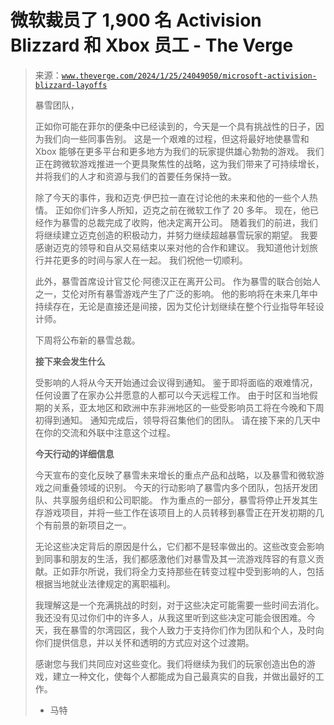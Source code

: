 <!--yml

类别：未分类

日期：2024-05-27 15:09:31

-->

# 微软裁员了 1,900 名 Activision Blizzard 和 Xbox 员工 - The Verge

> 来源：[`www.theverge.com/2024/1/25/24049050/microsoft-activision-blizzard-layoffs`](https://www.theverge.com/2024/1/25/24049050/microsoft-activision-blizzard-layoffs)
> 
> 暴雪团队，
> 
> 正如你可能在菲尔的便条中已经读到的，今天是一个具有挑战性的日子，因为我们向一些同事告别。 这是一个艰难的过程，但这将最好地使暴雪和 Xbox 能够在更多平台和更多地方为我们的玩家提供雄心勃勃的游戏。 我们正在跨微软游戏推进一个更具聚焦性的战略，这为我们带来了可持续增长，并将我们的人才和资源与我们的首要任务保持一致。
> 
> 除了今天的事件，我和迈克·伊巴拉一直在讨论他的未来和他的一些个人热情。 正如你们许多人所知，迈克之前在微软工作了 20 多年。 现在，他已经作为暴雪的总裁完成了收购，他决定离开公司。 随着我们的前进，我们将继续建立迈克创造的积极动力，并努力继续超越暴雪玩家的期望。 我要感谢迈克的领导和自从交易结束以来对他的合作和建议。 我知道他计划旅行并花更多的时间与家人在一起。 我们祝他一切顺利。
> 
> 此外，暴雪首席设计官艾伦·阿德汉正在离开公司。 作为暴雪的联合创始人之一，艾伦对所有暴雪游戏产生了广泛的影响。 他的影响将在未来几年中持续存在，无论是直接还是间接，因为艾伦计划继续在整个行业指导年轻设计师。
> 
> 下周将公布新的暴雪总裁。
> 
> **接下来会发生什么**
> 
> 受影响的人将从今天开始通过会议得到通知。 鉴于即将面临的艰难情况，任何设置了在家办公并愿意的人都可以今天远程工作。 由于时区和当地假期的关系，亚太地区和欧洲中东非洲地区的一些受影响员工将在今晚和下周初得到通知。 通知完成后，领导将召集他们的团队。 请在接下来的几天中在你的交流和外联中注意这个过程。
> 
> **今天行动的详细信息**
> 
> 今天宣布的变化反映了暴雪未来增长的重点产品和战略，以及暴雪和微软游戏之间重叠领域的识别。 今天的行动影响了暴雪内多个团队，包括开发团队、共享服务组织和公司职能。 作为重点的一部分，暴雪将停止开发其生存游戏项目，并将一些工作在该项目上的人员转移到暴雪正在开发初期的几个有前景的新项目之一。
> 
> 无论这些决定背后的原因是什么，它们都不是轻率做出的。这些改变会影响到同事和朋友的生活，我们都感激他们对暴雪及其一流游戏阵容的有意义贡献。正如菲尔所说，我们将全力支持那些在转变过程中受到影响的人，包括根据当地就业法律规定的离职福利。
> 
> 我理解这是一个充满挑战的时刻，对于这些决定可能需要一些时间去消化。我还没有见过你们中的许多人，从我这里听到这些决定可能会很困难。今天，我在暴雪的尔湾园区，我个人致力于支持你们作为团队和个人，及时向你们提供信息，并以关怀和透明的方式应对这个过渡期。
> 
> 感谢您与我们共同应对这些变化。我们将继续为我们的玩家创造出色的游戏，建立一种文化，使每个人都能成为自己最真实的自我，并做出最好的工作。
> 
> - 马特
